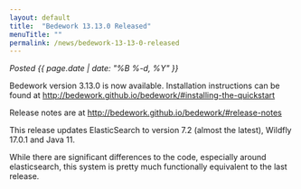```yaml
---
layout: default
title:  "Bedework 13.13.0 Released"
menuTitle: ""
permalink: /news/bedework-13-13-0-released
---
```


*Posted <time>{{ page.date | date: "%B %-d, %Y" }}</time>*


<p>Bedework version 3.13.0 is now available. Installation instructions can be found  at <a href="http://bedework.github.io/bedework/#installing-the-quickstart">http://bedework.github.io/bedework/#installing-the-quickstart</a></p>

<p>Release notes are at <a href="http://bedework.github.io/bedework/#release-notes">http://bedework.github.io/bedework/#release-notes</a></p>

<p>This release updates ElasticSearch to version 7.2 (almost the latest), Wildfly 17.0.1 and Java 11.</p>

<p>While there are significant differences to the code, especially around elasticsearch, this system is pretty much functionally equivalent to the last release.</p> 